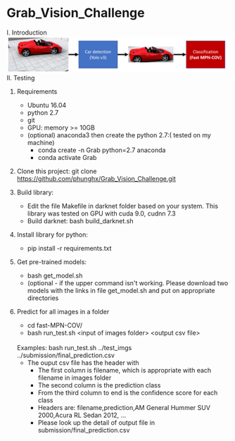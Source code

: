 # Grab_Vision_Challenge
I. Introduction
![Alt text](pipline.png?raw=true "The pipeline of my approach")
II. Testing
1. Requirements
   - Ubuntu 16.04
   - python 2.7 
   - git
   - GPU: memory >= 10GB
   - (optional) anaconda3 then create the python 2.7:( tested on my machine)
      + conda create -n Grab python=2.7 anaconda
      + conda activate Grab
2. Clone this project: git clone https://github.com/phunghx/Grab_Vision_Challenge.git
3. Build library:
   - Edit the file Makefile in darknet folder based on your system. This library was tested on GPU with cuda 9.0, cudnn 7.3
   - Build darknet: bash build_darknet.sh
4. Install library for python:
   - pip install -r requirements.txt
5. Get  pre-trained models:
   -  bash get_model.sh
   - (optional - if the upper command isn't working. Please download two models with the links in file get_model.sh and put on appropriate directories   

6. Predict for all images in a folder
   - cd fast-MPN-COV/
   - bash run_test.sh &lt;input of images folder&gt; &lt;output csv file&gt;
   <br/>
   Examples: bash run_test.sh ../test_imgs ../submission/final_prediction.csv
   <br/>
   
   - The ouput csv file has the header with
      + The first column is filename, which is appropriate with each filename in images folder
      + The second column is the prediction class
      + From the third column to end is the confidence score for each class
      + Headers are: filename,prediction,AM General Hummer SUV 2000,Acura RL Sedan 2012, ...
      + Please look up the detail of output file in submission/final_prediction.csv
   
